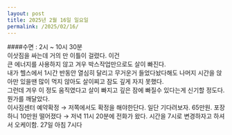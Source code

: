 ```yaml
---
layout: post
title: 2025년 2월 16일 일요일
permalink: /2025/02/16/
---
```

####수면 : 2시 ~ 10시 30분<br/>
이삿짐을 싸는데 거의 만 이틀이 걸렸다. 이건<br/>
큰 에너지를 사용하지 않고 겨우 박스작업만으로도 살이 빠진다.<br/>
내가 헬스에서 1시간 반동안 열심히 달리고 무거운거 들었다놨다해도 나머지 시간을 앉아만 있을땐 많이 먹지 않아도 살이찌고 잠도 깊게 자지 못했다.<br/>
그런데 겨우 이 정도 움직였다고 살이 빠지고 깊은 잠에 빠질수 있다는게 신기할 정도다.<br/>
뭔가를 깨달았다.<br/>
이사짐센터 예약확정 → 저쪽에서도 확정을 해야한단다. 일단 기다려보자. 65만원. 포장하니 10만원 떨어졌다 → 저녁 11시 20분에 전화가 왔다. 시간을 7시로 변경하자고 하셔서 오케이함. 27일 아침 7시다
